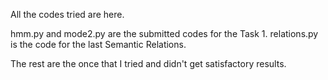 All the codes tried are here.

hmm.py and mode2.py are the submitted codes for the Task 1.
relations.py is the code for the last Semantic Relations.

The rest are the once that I tried and didn't get satisfactory results. 
